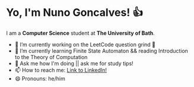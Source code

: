 # Yo, I'm Nuno Goncalves! 👍

I am a **Computer Science** student at **The University of Bath**.

- 🔭 I’m currently working on the LeetCode question grind :muscle:
- 🌱 I’m currently learning Finite State Automaton && reading Introduction to the Theory of Computation
- 💬 Ask me how I'm doing || ask me for study tips!
- 📫 How to reach me: [Link to LinkedIn!](https://www.linkedin.com/in/goncalves-925b18162/)
- 😄 Pronouns: he/him
